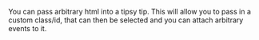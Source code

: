 You can pass arbitrary html into a tipsy tip.  This will allow you to pass in a custom class/id, that can then be selected
and you can attach arbitrary events to it.